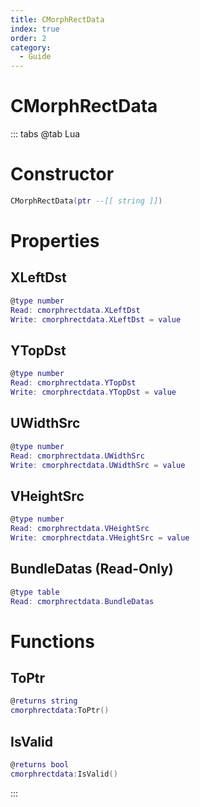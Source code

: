 ```yaml
---
title: CMorphRectData
index: true
order: 2
category:
  - Guide
---
```


# CMorphRectData

::: tabs
@tab Lua
# Constructor
```lua
CMorphRectData(ptr --[[ string ]])
```
# Properties
## XLeftDst 
```lua
@type number
Read: cmorphrectdata.XLeftDst
Write: cmorphrectdata.XLeftDst = value
```
## YTopDst 
```lua
@type number
Read: cmorphrectdata.YTopDst
Write: cmorphrectdata.YTopDst = value
```
## UWidthSrc 
```lua
@type number
Read: cmorphrectdata.UWidthSrc
Write: cmorphrectdata.UWidthSrc = value
```
## VHeightSrc 
```lua
@type number
Read: cmorphrectdata.VHeightSrc
Write: cmorphrectdata.VHeightSrc = value
```
## BundleDatas (Read-Only)
```lua
@type table
Read: cmorphrectdata.BundleDatas
```
# Functions
## ToPtr
```lua
@returns string
cmorphrectdata:ToPtr()
```
## IsValid
```lua
@returns bool
cmorphrectdata:IsValid()
```

:::